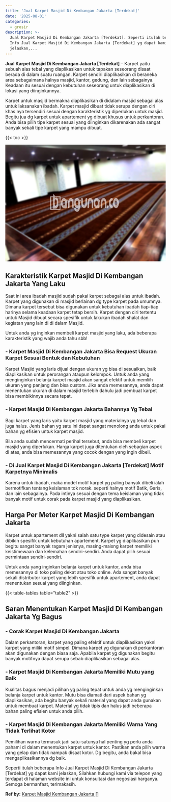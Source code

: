 ```yaml
---
title: 'Jual Karpet Masjid Di Kembangan Jakarta [Terdekat]'
date: '2025-08-01'
categories:
  - grosir
description: >-
  Jual Karpet Masjid Di Kembangan Jakarta [Terdekat]. Seperti itulah beberapa
  Info Jual Karpet Masjid Di Kembangan Jakarta [Terdekat] yg dapat kami
  jelaskan,...
---
```


**Jual Karpet Masjid Di Kembangan Jakarta \[Terdekat\]** – Karpet yaitu sebuah alas tebal yang diaplikasikan untuk tapakan seseorang disaat berada di dalam suatu ruangan. Karpet sendiri diaplikasikan di beraneka area sebagaimana halnya masjid, kantor, gedung, dan lain sebagainya. Keadaan itu sesuai dengan kebutuhan seseorang untuk diaplikasikan di lokasi yang diinginkannya.

Karpet untuk masjid bermakna diaplikasikan di didalam masjid sebagai alas untuk laksanakan ibadah. Karpet masjid dibuat tidak serupa dengan ciri khas nya tersendiri sesuai dengan karakteristik yg diperlukan untuk masjid. Begitu jua dg karpet untuk apartement yg dibuat khusus untuk perkantoran. Anda bisa pilih tipe karpet sesuai yang diinginkan dikarenakan ada sangat banyak sekali tipe karpet yang mampu dibuat.

{{< toc >}}

![Jual Karpet Masjid Di Kembangan Jakarta [Terdekat]](/images/grosir-karpet-murah-71.png)

## Karakteristik Karpet Masjid Di Kembangan Jakarta Yang Laku

Saat ini area ibadah masjid sudah pakai karpet sebagai alas untuk ibadah. Karpet yang digunakan di masjid berlainan dg type karpet pada umumnya. Dimana karpet tersebut bisa digunakan untuk kebutuhan ibadah tiap-tiap harinya selama keadaan karpet tetap bersih. Karpet dengan ciri tertentu untuk Masjid dibuat secara spesifik untuk lakukan ibadah shalat dan kegiatan yang lain di di dalam Masjid.

Untuk anda yg inginkan membeli karpet masjid yang laku, ada beberapa karakteristik yang wajib anda tahu sbb!

### \- Karpet Masjid Di Kembangan Jakarta Bisa Request Ukuran Karpet Sesuai Bentuk dan Kebutuhan

Karpet Masjid yang laris dijual dengan ukuran yg bisa di sesuaikan, baik diaplikasikan untuk perorangan ataupun kelompok. Untuk anda yang menginginkan belanja karpet masjid akan sangat efektif untuk memliih ukuran yang panjang dan bisa custom. Jika anda memesannya, anda dapat menentukan ukuran di dalam masjid terlebih dahulu jadi pembuat karpet bisa membikinnya secara tepat.

### \- Karpet Masjid Di Kembangan Jakarta Bahannya Yg Tebal

Bagi karpet yang laris yaitu karpet masjid yang materialnya yg tebal dan juga halus. Jenis bahan yg satu ini dapat sangat menolong anda untuk pakai bahan yg efisien untuk karpet masjid.

Bila anda sudah mencermati perihal tersebut, anda bisa membeli karpet masjid yang diperlukan. Harga karpet juga ditentukan oleh sebagian aspek di atas, anda bisa memesannya yang cocok dengan yang ingin dibeli.

### \- Di Jual Karpet Masjid Di Kembangan Jakarta \[Terdekat\] Motif Karpetnya Minimalis

Karena untuk ibadah, maka model motif karpet yg paling banyak dibeli ialah bermotifkan tentang keislaman tdk norak. seperti halnya motif Batik, Garis, dan lain sebagainya. Pada intinya sesuai dengan tema keislaman yang tidak banyak motif untuk corak pada karpet masjid yang diaplikasikan.

## Harga Per Meter Karpet Masjid Di Kembangan Jakarta

Karpet untuk apartement dll yakni salah satu type karpet yang didesain atau dibikin spesifik untuk kebutuhan apartement. Karpet yg diaplikasikan pun begitu sangat banyak ragam jenisnya, masing-maisng karpet memiliki keistimewaan dan kelemahan sendiri-sendiri. Anda dapat pilih sesuai permintaan sendiri-sendiri.

Untuk anda yang inginkan belanja karpet untuk kantor, anda bisa memesannya di toko paling dekat atau toko online. Ada sangat banyak sekali distributor karpet yang lebih spesifik untuk apartement, anda dapat menentukan sesuai yang diinginkan.

{{< table-tables table="table2" >}}

## Saran Menentukan Karpet Masjid Di Kembangan Jakarta Yg Bagus

### \- Corak Karpet Masjid Di Kembangan Jakarta

Dalam perkantoran, karpet yang paling efektif untuk diaplikasikan yakni karpet yang miliki motif simpel. Dimana karpet yg digunakan di perkantoran akan digunakan dengan biasa saja. Apabila karpet yg digunakan begitu banyak motifnya dapat serupa sebab diaplikasikan sebagai alas.

### \- Karpet Masjid Di Kembangan Jakarta Memiliki Mutu yang Baik

Kualitas bagus menjadi pilihan yg paling tepat untuk anda yg menginginkan belanja karpet untuk kantor. Mutu bisa diamati dari aspek bahan yg diaplikasikan, ada begitu banyak sekali material yang dapat anda gunakan untuk membuat karpet. Material yg tidak tipis dan halus jadi beberapa bahan paling efisien untuk anda pilih.

### \- Karpet Masjid Di Kembangan Jakarta Memiliki Warna Yang Tidak Terlihat Kotor

Pemilihan warna termasuk jadi satu-satunya hal penting yg perlu anda pahami di dalam menentukan karpet untuk kantor. Pastikan anda pilih warna yang gelap dan tidak nampak disaat kotor. Dg begitu, anda bakal bisa mengaplikasikannya dg baik.

Seperti itulah beberapa Info Jual Karpet Masjid Di Kembangan Jakarta \[Terdekat\] yg dapat kami jelaskan, Silahkan hubungi kami via telepon yang terdapat di halaman website ini untuk konsultasi dan negosiasi harganya. Semoga bermanfaat, terimakasih.

**Ref by:**  [Karpet Masjid Kembangan Jakarta []](https://id.wikipedia.org/wiki/Karpet)
